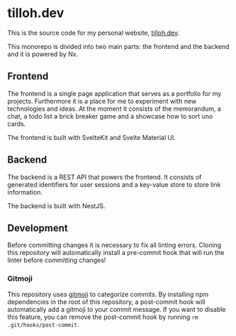 # tilloh.dev

This is the source code for my personal website, [tilloh.dev](https://tilloh.dev).

This monorepo is divided into two main parts: the frontend and the backend and it is powered by Nx.

## Frontend

The frontend is a single page application that serves as a portfolio for my projects. Furthermore it is a place for me to experiment with new technologies and ideas. At the moment it consists of the memorandum, a chat, a todo list a brick breaker game and a showcase how to sort uno cards.

The frontend is built with SvelteKit and Svelte Material UI.

## Backend

The backend is a REST API that powers the frontend. It consists of generated identifiers for user sessions and a key-value store to store link information.

The backend is built with NestJS.

## Development

Before committing changes it is necessary to fix all linting errors. Cloning this repository will automatically install a pre-commit hook that will run the linter before committing changes!

### Gitmoji

This repository uses [gitmoji](https://gitmoji.dev/) to categorize commits. By installing npm dependencies in the root of this repository, a post-commit hook will automatically add a gitmoji to your commit message. If you want to disable this feature, you can remove the post-commit hook by running `rm .git/hooks/post-commit`.
